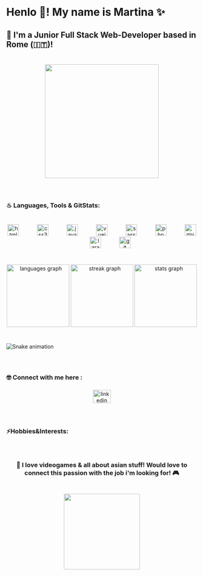 <br clear="both">

<h1 align="left">Henlo 👋! My name is Martina ✨</h1>

###

<h2 align="left">🐣 I'm a Junior Full Stack Web-Developer based in Rome (🇮🇹)!</h2>

###

<br clear="both">

<div align="center">
  <img height="300" src="https://steamuserimages-a.akamaihd.net/ugc/769486485247264412/4CEA7943181CB95D3594E90A9C675D264553036F/?imw=5000&imh=5000&ima=fit&impolicy=Letterbox&imcolor=%23000000&letterbox=false"  />
</div>

###

<br clear="both">

<h3 align="left">♨ Languages, Tools & GitStats:</h3>

###

<br clear="both">

<div align="center">
  <img src="https://cdn.jsdelivr.net/gh/devicons/devicon/icons/html5/html5-original.svg" height="30" alt="html5 logo"  />
  <img width="40" />
  <img src="https://cdn.jsdelivr.net/gh/devicons/devicon/icons/css3/css3-original.svg" height="30" alt="css3 logo"  />
  <img width="40" />
  <img src="https://cdn.jsdelivr.net/gh/devicons/devicon/icons/javascript/javascript-original.svg" height="30" alt="javascript logo"  />
  <img width="40" />
  <img src="https://cdn.jsdelivr.net/gh/devicons/devicon/icons/vuejs/vuejs-original.svg" height="30" alt="vuejs logo"  />
  <img width="40" />
  <img src="https://cdn.jsdelivr.net/gh/devicons/devicon/icons/sass/sass-original.svg" height="30" alt="sass logo"  />
  <img width="40" />
  <img src="https://cdn.jsdelivr.net/gh/devicons/devicon/icons/php/php-original.svg" height="30" alt="php logo"  />
  <img width="40" />
  <img src="https://cdn.jsdelivr.net/gh/devicons/devicon/icons/mysql/mysql-original-wordmark.svg" height="30" alt="mysql logo"  />
  <img width="40" />
  <img src="https://skillicons.dev/icons?i=laravel" height="30" alt="laravel logo"  />
  <img width="40" />
  <img src="https://cdn.jsdelivr.net/gh/devicons/devicon/icons/git/git-original.svg" height="30" alt="git logo"  />
</div>

###

<br clear="both">

<div align="center">
  <img src="https://github-readme-stats.vercel.app/api/top-langs?username=MartinaAmbrosini&locale=en&hide_title=false&layout=compact&card_width=320&langs_count=7&theme=chartreuse-dark&hide_border=false&order=2" height="165" alt="languages graph"  />
  <img src="https://streak-stats.demolab.com?user=MartinaAmbrosini&locale=en&mode=weekly&theme=chartreuse-dark&hide_border=false&border_radius=5&date_format=j/n%5B/Y%5D&order=3" height="165" alt="streak graph"  />
  <img src="https://github-readme-stats.vercel.app/api?username=MartinaAmbrosini&hide_title=false&hide_rank=false&show_icons=true&include_all_commits=true&count_private=false&disable_animations=false&theme=chartreuse-dark&locale=en&hide_border=false&order=1" height="165" alt="stats graph"  />
</div>

###

<br clear="both">

<img src="https://raw.githubusercontent.com/MartinaAmbrosini/MartinaAmbrosini/output/snake.svg" alt="Snake animation" />

###

<br clear="both">

<h3 align="left">🤓 Connect with me here :</h3>

###

<div align="center">
  <a href="https://www.linkedin.com/in/martina-ambrosini-8a9671209/" target="_blank">
    <img src="https://raw.githubusercontent.com/maurodesouza/profile-readme-generator/master/src/assets/icons/social/linkedin/default.svg" width="47" height="35" alt="linkedin logo"  />
  </a>
</div>

###

<br clear="both">

<h3 align="left">⚡Hobbies&Interests:</h3>

###

<br clear="both">

<h3 align="center">🗻 I love videogames & all about asian stuff!  Would love to connect this passion with the job i'm looking for! 🎮</h3>

###

<br clear="both">

<div align="center">
  <img height="200" src="https://i.gifer.com/3AyY.gif"  />
</div>

###
